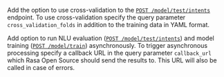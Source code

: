 Add the option to use cross-validation to the 
[`POST /model/test/intents`](/pages/http-api#operation/testModelIntent) endpoint.
To use cross-validation specify the query parameter `cross_validation_folds` in addition
to the training data in YAML format.

Add option to run NLU evaluation 
([`POST /model/test/intents`](/pages/http-api#operation/testModelIntent)) and
model training ([`POST /model/train`](/pages/http-api#operation/trainModel)) 
asynchronously. 
To trigger asynchronous processing specify 
a callback URL in the query parameter `callback_url` which Rasa Open Source should send
the results to. This URL will also be called in case of errors.
